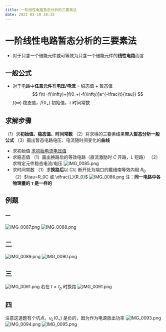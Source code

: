 ```yaml
---
title: 一阶线性电路暂态分析的三要素法
date: 2022-03-18 20:33
---
```

# 一阶线性电路暂态分析的三要素法
* 对于只含一个储能元件或可等效为只含一个储能元件的**线性电路**而言
## 一般公式
* 对于电路中**任意元件**有**电压/电流** = 稳态值 + 暂态值
$$
f(t)=f(\infty)+[f(0_+)-f(\infty)]e^{-\frac{t}{\tau}}
$$
$f(\infty)$ 稳态值，$f(0_+)$ 初始值，$\tau$ 时间常数
## 求解步骤
（1）求**初始值、稳态值、时间常数**
（2）将求得的三要素结果**带入暂态分析一般公式**
（3）画出暂态电路电压、电流随时间变化的**曲线**
* 求初始值
[求初始电流电压值](./换路定则.md#确定初始电流电压)
* 求稳态值
（1）画出换路后的等效电路（直流激励时 $C$ 开路，$L$ 短路）
（2）求特定元件稳态电流/电压
![IMG_0085.png](http://image.tjzfile.xyz/images/2022/03/25/IMG_0085.png)
* 求时间常数
（1）求**换路后**以 $C/L$ 断开处为端口的戴维南等效内阻 $R_0$
（2）$\tau=R_0C 或 \dfrac{L}{R_0}$
![IMG_0086.png](http://image.tjzfile.xyz/images/2022/03/25/IMG_0086.png)
注：**同一电路中各物理量的 $\tau$ 是一样的**
## 例题
### 一
![IMG_0087.png](http://image.tjzfile.xyz/images/2022/03/25/IMG_0087.png)
![IMG_0088.png](http://image.tjzfile.xyz/images/2022/03/25/IMG_0088.png)
## 二
![IMG_0089.png](http://image.tjzfile.xyz/images/2022/03/25/IMG_0089.png)
![IMG_0090.png](http://image.tjzfile.xyz/images/2022/03/25/IMG_0090.png)
## 三
![IMG_0091.png](http://image.tjzfile.xyz/images/2022/03/25/IMG_0091.png)
若在 $t=t_p$ 时换路
![IMG_0091.png](http://image.tjzfile.xyz/images/2022/03/25/IMG_0092.png)
## 四
注意这道题有个坑点，$u_L(0_+)$ 是负的，因为作为电源放出功率
![IMG_0093.png](http://image.tjzfile.xyz/images/2022/03/25/IMG_0093.png)
![IMG_0094.png](http://image.tjzfile.xyz/images/2022/03/25/IMG_0094.png)
![IMG_0095.png](http://image.tjzfile.xyz/images/2022/03/25/IMG_0095.png)